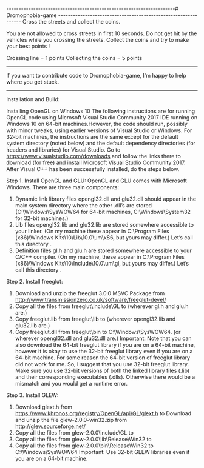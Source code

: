 ---------------------------------------------------------------------# Dromophobia-game  ---------------------------------------------------------------
Cross the streets and collect the coins.

You are not allowed to cross streets in first 10 seconds. Do not get hit by the vehicles while you crossing the streets.
Collect the coins and try to make your best points ! 

Crossing line = 1 points
Collecting the coins = 5 points

--------------------------------------------------------------------------------------------------------------------------

If you want to contribute code to Dromophobia-game, I'm happy to help where you get stuck.

--------------------------------------------------------------------------------------------------------------------------

Installation and Build:

Installing OpenGL on Windows 10
The following instructions are for running OpenGL code using Microsoft Visual Studio Community 2017 IDE running 
on Windows 10 on 64-bit machines.However, the code should run, possibly with minor tweaks, using earlier versions 
of Visual Studio or Windows. For 32-bit machines, the instructions are the same except for the default 
system directory (noted below) and the default dependency directories (for headers and libraries) for Visual Studio.
Go to https://www.visualstudio.com/downloads and follow the links there to download (for free) and install Microsoft 
Visual Studio Community 2017. After Visual C++ has been successfully installed, do the steps below.

Step 1. Install OpenGL and GLU: OpenGL and GLU comes with Microsoft Windows. There are three main components:
1. Dynamic link library files opengl32.dll and glu32.dll should appear in the main system directory where the 
other .dll’s are stored (C:\Windows\SysWOW64 for 64-bit machines, C:\Windows\System32 for 32-bit machines.)
2. Lib files opengl32.lib and glu32.lib are stored somewhere accessible to your linker. (On my machine these 
appear in C:\Program Files (x86)\Windows Kits\10\Lib\10.0\um\x86, but yours may differ.) 
Let’s call this directory <MyLibraryDir>.
3. Definition files gl.h and glu.h are stored somewhere accessible to your C/C++ compiler. 
(On my machine, these appear in C:\Program Files (x86)\Windows Kits\10\Include\10.0\um\gl, but yours may differ.) 
Let’s call this directory <MyIncludeDir>.

Step 2. Install freeglut:
1. Download and unzip the freeglut 3.0.0 MSVC Package from
http://www.transmissionzero.co.uk/software/freeglut-devel/
2. Copy all the files from freeglut\include\GL to <MyIncludeDir> (wherever gl.h and glu.h are.)
3. Copy freeglut.lib from freeglut\lib to <MyLibraryDir> (wherever opengl32.lib and glu32.lib
are.)
4. Copy freeglut.dll from freeglut\bin to C:\Windows\SysWOW64. (or wherever opengl32.dll
and glu32.dll are.)
Important: Note that you can also download the 64-bit freeglut library if you are on a 64-bit machine, 
however it is okay to use the 32-bit freeglut library even if you are on a 64-bit machine. For some reason 
the 64-bit version of freeglut library did not work for me. So, I suggest that you use 32-bit freeglut library. 
Make sure you use 32-bit versions of both the linked library files (.lib) and their corresponding executables (.dlls). 
Otherwise there would be a mismatch and you would get a runtime error.
  
Step 3. Install GLEW:
1. Download glext.h from https://www.khronos.org/registry/OpenGL/api/GL/glext.h to <MyIncludeDir>
Download and unzip the file glew-2.0.0-win32.zip from http://glew.sourceforge.net/
2. Copy all the files from glew-2.0.0\include\GL to <MyIncludeDir>
3. Copy all the files from glew-2.0.0\lib\Release\Win32 to <MyLibraryDir>
4. Copy all the files from glew-2.0.0\bin\Release\Win32 to C:\Windows\SysWOW64
Important: Use 32-bit GLEW libraries even if you are on a 64-bit machine.

